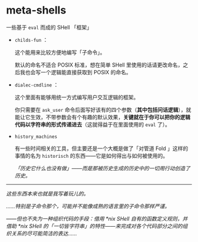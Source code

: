 # meta-shells

一些基于 `eval` 而成的 SHell 「框架」

- `childs-fun` ：
  
  这个能用来比较方便地编写「子命令」。
  
  默认的命名不适合 POSIX 标准，想在简单 SHell 里使用的话请更改命名，之后我也会写一个逻辑能直接获取到 POSIX 的命名。
  
- `dialec-cmdline` ：
  
  这个里面有能够用统一方式编写用户交互逻辑的框架。
  
  你只需要在 `ask_user` 命令后面写好该有的四个参数（**其中包括问话逻辑**），就能让它生效，不带参数会有个有趣的默认效果，**关键就在于你可以把你的逻辑代码以字符串的形式传递进去**（这就得益于在里面使用的 `eval` 了）。
  
- `history_machines`
  
  有一些时间相关的工具，但主要还是一个大概是做了「对管道 Fold 」这样的事情的名为 `historisch` 的东西——它是如何得出与如何被使用的。
  
  *「历史它什么也没有做」——而是那被历史生成的历史中的一切用行动创造了历史。*

--------

*这些东西本来也就是我写着玩儿的。*

*……特别是子命令那个，可能并不能像成熟的语言里的子命令那样严谨。*

*——但也不失为一种组织代码的手段：借用 \*nix SHell 自有的函数定义规则，并借助 \*nix SHell 的「一切皆字符串」的特性——来完成对各个代码部分之间的组织关系的尽可能简洁的表达……*
